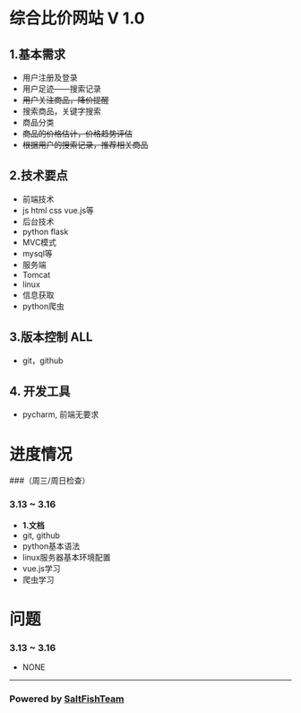# 综合比价网站 V 1.0
## 1.基本需求
- 用户注册及登录
 - 用户足迹——搜索记录
 - ~~用户关注商品，降价提醒~~
- 搜索商品，关键字搜索
 - 商品分类
- ~~商品的价格估计，价格趋势评估~~
- ~~根据用户的搜索记录，推荐相关商品~~
## 2.技术要点
- 前端技术 
 - js html css vue.js等
- 后台技术 
 - python flask 
 - MVC模式 
 - mysql等 
- 服务端 
 - Tomcat 
 - linux
- 信息获取 
 - python爬虫
## 3.版本控制 **ALL**
- git，github
## 4. 开发工具
- pycharm, 前端无要求

# 进度情况
###（周三/周日检查）
### 3.13 ~ 3.16  
- **1.文档** 
- git, github
- python基本语法
- linux服务器基本环境配置
- vue.js学习
- 爬虫学习


# 问题
### 3.13 ~ 3.16 
- NONE
***
### Powered by [SaltFishTeam](https://github.com/IamA1536/Comprehensive-Comparison-Project)
